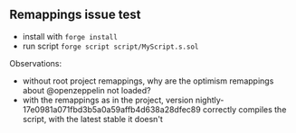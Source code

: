 ## Remappings issue test

- install with `forge install`
- run script `forge script script/MyScript.s.sol`

Observations:

- without root project remappings, why are the optimism remappings about @openzeppelin not loaded?
- with the remappings as in the project, version nightly-17e0981a071fbd3b5a0a59affb4d638a28dfec89 correctly compiles the script, with the latest stable it doesn't
